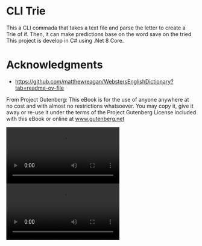 # CLI Trie
This a CLI commada that takes a text file and parse the letter to create a Trie of if. Then, it can make predictions base on the word save on the tried
This project is develop in C# using .Net 8 Core.



# Acknowledgments
- https://github.com/matthewreagan/WebstersEnglishDictionary?tab=readme-ov-file

From Project Gutenberg:
This eBook is for the use of anyone anywhere at no cost and with almost no restrictions whatsoever. You may copy it, give it away or re-use it under the terms of the Project Gutenberg License included with this eBook or online at www.gutenberg.net


![](media/cli_normal.mp4)
![](media/cli_pipe.mp4)
